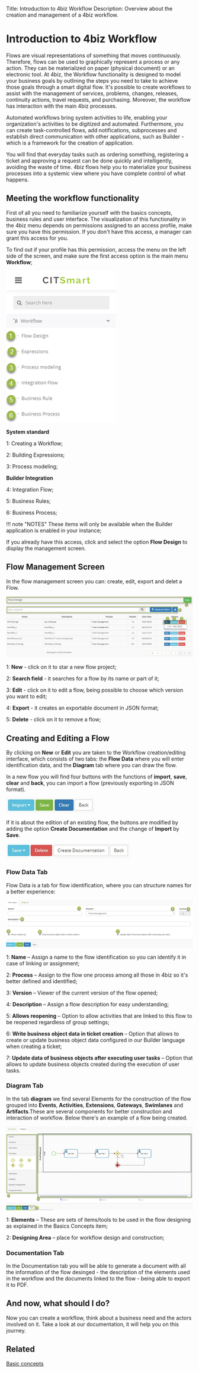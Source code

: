 Title: Introduction to 4biz Workflow
Description: Overview about the creation and management of a 4biz workflow.

# Introduction to 4biz Workflow

Flows are visual representations of something that moves continuously. Therefore, flows can be used to graphically represent a process or any action. They can be materialized on paper (physical document) or an electronic tool. At 4biz, the Workflow functionality is designed to model your business goals by outlining the steps you need to take to achieve those goals through a smart digital flow. It's possible to create workflows to assist with the management of services, problems, changes, releases, continuity actions, travel requests, and purchasing. Moreover, the workflow has interaction with the main 4biz processes.

Automated workflows bring system activities to life, enabling your organization's activities to be digitized and automated. Furthermore, you can create task-controlled flows, add notifications, subprocesses and establish direct communication with other applications, such as Builder - which is a framework for the creation of application.

You will find that everyday tasks such as ordering something, registering a ticket and approving a request can be done quickly and intelligently, avoiding the waste of time. 4biz flows help you to materialize your business processes into a systemic view where you have complete control of what happens.


## Meeting the workflow functionality

First of all you need to familiarize yourself with the basics concepts, business rules and user interface. The visualization of this functionality in the 4biz menu depends on permissions assigned to an access profile, make sure you have this permission. If you don't have this access, a manager can grant this access for you.

To find out if your profile has this permission, access the menu on the left side of the screen, and make sure the first access option is the main menu **Workflow**;


![4biz workflow menu][1]

**System standard**

1: Creating a Workflow;

2: Building Expressions;

3: Process modeling;

**Builder Integration**

4: Integration Flow;

5: Business Rules;

6: Business Process;

!!! note "NOTES"
   These items will only be available when the Builder application is enabled in your instance;

If you already have this access, click and select the option **Flow Design** to display the management screen.

## Flow Management Screen

In the flow management screen you can: create, edit, export and delet a Flow.

![workflow management 4biz][2]

1: **New** - click on it to star a new flow project;

2: **Search field** - it searches for a flow by its name or part of it;

3: **Edit** - click on it to edit a flow, being possible to choose which version you want to edit;

4: **Export** - it creates an exportable document in JSON format;

5: **Delete** - click on it to remove a flow;

## Creating and Editing a Flow

By clicking on **New** or **Edit** you are taken to the Workflow creation/editing interface, which consists of two tabs: the **Flow Data** where you will enter identification data, and the **Diagram** tab where you can draw the flow.

In a new flow you will find four buttons with the functions of **import**, **save**, **clear** and **back**, you can import a flow (previously exporting in JSON format).

![fist button 4biz][3]

If it is about  the edition of an existing flow, the buttons are modified by adding the option **Create Documentation** and the change of **Import** by **Save**.

![second button 4biz][4]

### Flow Data Tab  

Flow Data is a tab for flow identification, where you can structure names for a better experience:

![flow data 4biz][5]

1: **Name** – Assign a name to the flow identification so you can identify it in case of linking or assignment;

2: **Process** – Assign to the flow one process among all those in 4biz so it's better defined and identified;

3: **Version** – Viewer of the current version of the flow opened;

4: **Description** – Assign a flow description for easy understanding;

5: **Allows reopening** – Option to allow activities that are linked to this flow to be reopened regardless of group settings;

6: **Write business object data in ticket creation** – Option that allows to create or update business object data configured in our Builder language when creating a ticket;

7: **Update data of business objects after executing user tasks** – Option that allows to update business objects created during the execution of user tasks.

### Diagram Tab  

In the tab **diagram** we find several Elements for the construction of the flow grouped into **Events**, **Activities**, **Extensions**, **Gateways**, **Swimlanes** and **Artifacts**.These are several components for better construction and interaction of workflow. Below there's an example of a flow being created.

![diagram 4biz][6]

1: **Elements** – These are sets of items/tools to be used in the flow designing as explained in the Basics Concepts item;

2: **Designing Area** – place for workflow design and construction;

### Documentation Tab

In the Documentation tab you will be able to generate a document with all the information of the flow desinged - the description of the elements used in the workflow and the documents linked to the flow - being able to export it to PDF.  

## And now, what should I do?

Now you can create a workflow, think about a business need and the actors involved on it. Take a look at our documentation, it will help you on this journey.

## Related
[Basic concepts](https://docs.run2biz.com/en-us/4biz-helium/workflow/basic-concepts.html)

[1]:images/workflow-menu-citsmart.png
[2]:images/workflow-management-citsmart.png
[3]:images/fist-button-citsmart.jpg
[4]:images/second-button-citsmart.jpg
[5]:images/flow-data-citsmart.png
[6]:images/diagram-citsmart.png
